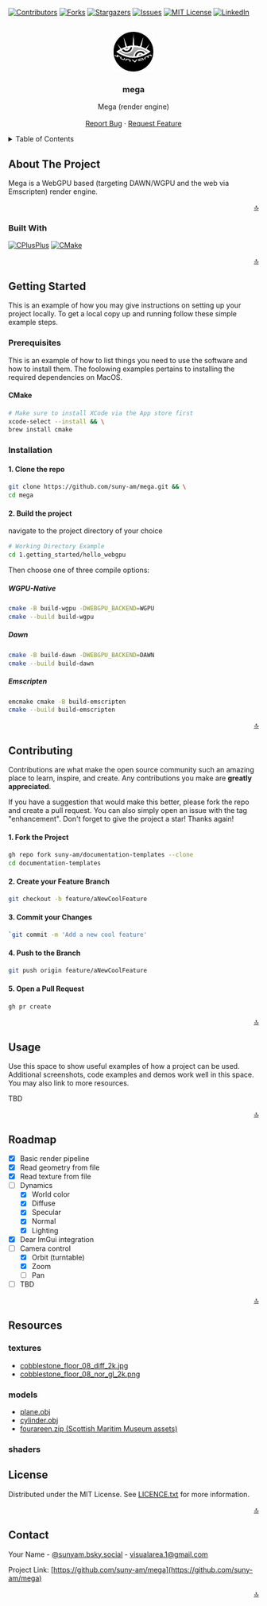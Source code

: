 <a name="readme-top"></a>

<!-- PROJECT SHIELDS -->
[![Contributors][contributors-shield]][contributors-url]
[![Forks][forks-shield]][forks-url]
[![Stargazers][stars-shield]][stars-url]
[![Issues][issues-shield]][issues-url]
[![MIT License][license-shield]][license-url]
[![LinkedIn][linkedin-shield]][linkedin-url]

<!-- PROJECT LOGO -->
<br />
<div align="center">
  <a href="https://github.com/suny-am/mega">
    <img src=".docs/images/logo.png" alt="Logo" width="80" height="80">
  </a>

<h3 align="center">mega</h3>

  <p align="center">
    Mega (render engine)
    <br />
    <!-- <a href="https://github.com/suny-am/mega"><strong>Explore the docs »</strong></a> -->
    <br />
    <!-- <a href="https://github.com/suny-am/mega">View Demo</a>
    · -->
    <a href="https://github.com/suny-am/mega/issues/new?labels=bug&template=bug-report---.md">Report Bug</a>
    ·
    <a href="https://github.com/suny-am/mega/issues/new?labels=enhancement&template=feature-request---.md">Request Feature</a>
  </p>
</div>

<!-- TABLE OF CONTENTS -->
<details>
  <summary>Table of Contents</summary>
  <ol>
    <li>
      <a href="#about-the-project">About The Project</a>
      <ul>
        <li><a href="#built-with">Built With</a></li>
      </ul>
    </li>
    <li>
      <a href="#getting-started">Getting Started</a>
      <ul>
        <li><a href="#prerequisites">Prerequisites</a></li>
        <li><a href="#installation">Installation</a></li>
      </ul>
    </li>
    <li><a href="#usage">Usage</a></li>
    <li><a href="#roadmap">Roadmap</a></li>
    <li><a href="#contributing">Contributing</a></li>
    <li><a href="#resources">Resources</a></li>
    <li><a href="#license">License</a></li>
    <li><a href="#contact">Contact</a></li>
  </ol>
</details>

<!-- ABOUT THE PROJECT -->
## About The Project

<!-- 
[![Product Name Screen Shot][product-screenshot]](https://example.com)
-->

Mega is a WebGPU based (targeting DAWN/WGPU and the web via Emscripten) render engine.

<p align="right"><a href="#readme-top">🔝</a></p>

### Built With

[![CPlusPlus][CPlusPlus]][CPlusPlus-url]
[![CMake][Cmake]][CMake-url]

<p align="right"><a href="#readme-top">🔝</a></p>

<!-- GETTING STARTED -->
## Getting Started

This is an example of how you may give instructions on setting up your project locally.
To get a local copy up and running follow these simple example steps.

### Prerequisites

This is an example of how to list things you need to use the software and how to install them.
The foolowing examples pertains to installing the required dependencies on MacOS.

#### CMake

  ```sh
  # Make sure to install XCode via the App store first
  xcode-select --install && \
  brew install cmake
  ```

### Installation

#### 1. Clone the repo

```sh
git clone https://github.com/suny-am/mega.git && \
cd mega
```

#### 2. Build the project

navigate to the project directory of your choice

```sh
# Working Directory Example
cd 1.getting_started/hello_webgpu
```

Then choose one of three compile options:

##### WGPU-Native

```sh
cmake -B build-wgpu -DWEBGPU_BACKEND=WGPU
cmake --build build-wgpu
```

##### Dawn

```sh
cmake -B build-dawn -DWEBGPU_BACKEND=DAWN
cmake --build build-dawn
```

##### Emscripten

```sh
emcmake cmake -B build-emscripten
cmake --build build-emscripten
```

<p align="right"><a href="#readme-top">🔝</a></p>

<!-- CONTRIBUTING -->
## Contributing

Contributions are what make the open source community such an amazing place to learn, inspire, and create. Any contributions you make are **greatly appreciated**.

If you have a suggestion that would make this better, please fork the repo and create a pull request. You can also simply open an issue with the tag "enhancement".
Don't forget to give the project a star! Thanks again!

#### 1. Fork the Project

```sh
gh repo fork suny-am/documentation-templates --clone
cd documentation-templates
```

#### 2. Create your Feature Branch

```sh
git checkout -b feature/aNewCoolFeature
```

#### 3. Commit your Changes

```sh
`git commit -m 'Add a new cool feature'
```

#### 4. Push to the Branch

```sh
git push origin feature/aNewCoolFeature
```

#### 5. Open a Pull Request

```sh
gh pr create 
```

<p align="right"><a href="#readme-top">🔝</a></p>

<!-- USAGE EXAMPLES -->
## Usage

Use this space to show useful examples of how a project can be used. Additional screenshots, code examples and demos work well in this space. You may also link to more resources.

TBD

<p align="right"><a href="#readme-top">🔝</a></p>

<!-- ROADMAP -->
## Roadmap

- [x] Basic render pipeline
- [x] Read geometry from file
- [x] Read texture from file
- [ ] Dynamics
  - [x] World color
  - [x] Diffuse
  - [x] Specular
  - [x] Normal
  - [x] Lighting
- [x] Dear ImGui integration
- [ ] Camera control
  - [x] Orbit (turntable)
  - [x] Zoom
  - [ ] Pan
- [ ] TBD

<p align="right"><a href="#readme-top">🔝</a></p>

<!-- RESOURCES -->

## Resources

### textures

- [cobblestone_floor_08_diff_2k.jpg](https://eliemichel.github.io/LearnWebGPU/_downloads/c69c56204b32f85418889a40235cf7f5/cobblestone_floor_08_diff_2k.jpg)
- [cobblestone_floor_08_nor_gl_2k.png](https://eliemichel.github.io/LearnWebGPU/_downloads/5d69b9dffba8a2649b8c223d042347b7/cobblestone_floor_08_nor_gl_2k.png)

### models

- [plane.obj](https://eliemichel.github.io/LearnWebGPU/_downloads/4336d1767fec66e6d2c5aca98e086357/plane.obj)
- [cylinder.obj](https://eliemichel.github.io/LearnWebGPU/_downloads/a807bbb5c9ad69e555e25d70b1fcf26e/cylinder.obj)
- [fourareen.zip (Scottish Maritim Museum assets)](https://eliemichel.github.io/LearnWebGPU/_downloads/b191c7338d2723dd56474556616f5411/fourareen.zip)

### shaders

<!-- LICENSE -->
## License

Distributed under the MIT License. See [LICENCE.txt](LICENCE.txt) for more information.

<p align="right"><a href="#readme-top">🔝</a></p>

<!-- CONTACT -->
## Contact

Your Name - [@sunyam.bsky.social](https://bsky.app/profile/sunyam.bsky.social) - [visualarea.1@gmail.com](mailto:visualarea.1@gmail.com)

Project Link: [https://github.com/suny-am/mega](https://github.com/suny-am/mega)

<p align="right"><a href="#readme-top">🔝</a></p>

<!----
*Completely remove this section when you use this template*
This section only contains what we use to gather information and all assets that used to create this template ( or you can use if you have to put references into your project)
--->

<!--- Uncomment if needed
## References 📚

Here are some resources that were helpful in creating this project:

- [GitHub Markdown Guide](https://guides.github.com/features/mastering-markdown/)
- [Markdown Cheatsheet](https://www.markdownguide.org/cheat-sheet/)
- [Emoji Cheat Sheet](https://www.webfx.com/tools/emoji-cheat-sheet/)
- [ASCII Art Archive](https://www.asciiart.eu/)
- [Awesome Badges](https://github.com/Envoy-VC/awesome-badge)
- [Complete list of markdown emoji markup](https://gist.github.com/rxaviers/7360908)
- [favourite website and app logos ](https://github.com/edent/SuperTinyIcons)
- [Online markdown preview ](https://stackedit.io/app)
- [Shield.io Badges](https://shields.io/)
- [Find Some cool Arts](https://neocities.org/browse)

--->

<!-- MARKDOWN LINKS & IMAGES -->
<!-- https://www.markdownguide.org/basic-syntax/#reference-style-links -->
[contributors-shield]: https://img.shields.io/github/contributors/suny-am/documentation-templates.svg?style=for-the-badge
[contributors-url]: https://github.com/suny-am/documentation-templates/graphs/contributors
[forks-shield]: https://img.shields.io/github/forks/suny-am/documentation-templates?style=for-the-badge
[forks-url]: https://github.com/suny-am/documentation-templates/network/members
[stars-shield]: https://img.shields.io/github/stars/suny-am/documentation-templates.svg?style=for-the-badge
[stars-url]: https://github.com/suny-am/documentation-templates/stargazers
[issues-shield]: https://img.shields.io/github/issues/suny-am/documentation-templates.svg?style=for-the-badge
[issues-url]: https://github.com/suny-am/documentation-templates/issues
[license-shield]: https://img.shields.io/github/license/suny-am/documentation-templates.svg?style=for-the-badge
[license-url]: https://github.com/suny-am/documentation-templates/blob/master/LICENSE.txt
[linkedin-shield]: https://img.shields.io/badge/-LinkedIn-black.svg?style=for-the-badge&logo=linkedin&colorB=555
[linkedin-url]: https://linkedin.com/in/carl-sandberg-01070a2b6/
[CPlusPlus]: https://img.shields.io/badge/c%2B%2B-00599C?style=for-the-badge&logo=cplusplus
[CPlusPlus-url]: https://cplusplus.com
[CMake]: https://img.shields.io/badge/cmake-064F8C?style=for-the-badge&logo=cmake
[CMake-url]: https://cmake.org

